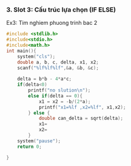 ### 3. Slot 3: Cấu trúc lựa chọn (IF ELSE)
Ex3: Tim nghiem phuong trinh bac 2

```cpp
#include <stdlib.h>
#include<stdio.h>
#include<math.h>
int main(){
    system("cls"); 
    double a, b, c, delta, x1, x2;
    scanf("%lf%lf%lf",&a, &b, &c);
    
    delta = b*b - 4*a*c;
    if(delta<0)
        printf("no slution\n");
        else if(delta == 0){
            x1 = x2 = -b/(2*a);
            printf("x1=%lf ,x2=%lf", x1,x2);
        } else {
            double can_delta = sqrt(delta);
            x1=
            x2=
        }
    system("pause");
    return 0;

}

```
